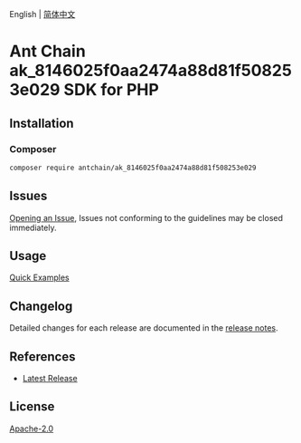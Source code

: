English | [简体中文](README-CN.md)

# Ant Chain ak_8146025f0aa2474a88d81f508253e029 SDK for PHP

## Installation

### Composer

```bash
composer require antchain/ak_8146025f0aa2474a88d81f508253e029
```

## Issues

[Opening an Issue](https://github.com/alipay/antchain-openapi-prod-sdk/issues/new), Issues not conforming to the guidelines may be closed immediately.

## Usage

[Quick Examples](https://github.com/alipay/antchain-openapi-prod-sdk/blob/master/docs/0-Examples-EN.md#quick-examples)

## Changelog

Detailed changes for each release are documented in the [release notes](./ChangeLog.txt).

## References

* [Latest Release](https://github.com/antchain-openapi-sdk-php)

## License

[Apache-2.0](http://www.apache.org/licenses/LICENSE-2.0)

